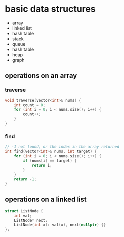 # basic data structures

* array
* linked list
* hash table
* stack
* queue
* hash table
* heap
* graph

## operations on an array

### traverse

```C++
void traverse(vector<int>& nums) {
    int count = 0;
    for (int i = 0; i < nums.size(); i++) {
        count++;
    }
}
```

### find

```C++
// -1 not found, or the index in the array returned
int find(vector<int>& nums, int target) {
    for (int i = 0; i < nums.size(); i++) {
        if (nums[i] == target) {
            return i;
        }
    }
    return -1;
}
```

## operations on a linked list

```C++
struct ListNode {
    int val;
    ListNode* next;
    ListNode(int x): val(x), next(nullptr) {}
};


```


